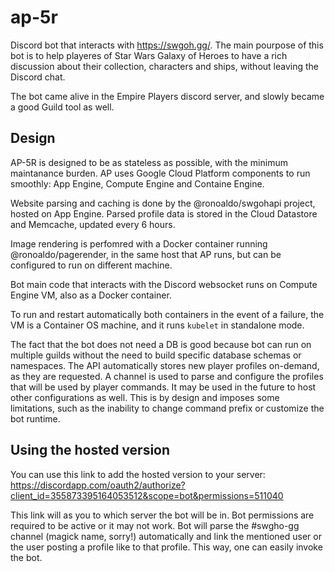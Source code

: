 # ap-5r

Discord bot that interacts with https://swgoh.gg/.
The main pourpose of this bot is to help playeres of
Star Wars Galaxy of Heroes to have a rich discussion
about their collection, characters and ships,
without leaving the Discord chat.

The bot came alive in the Empire Players discord server,
and slowly became a good Guild tool as well.

## Design

AP-5R is designed to be as stateless as possible,
with the minimum maintanance burden.
AP uses Google Cloud Platform components to run
smoothly: App Engine, Compute Engine and Containe Engine.

Website parsing and caching is done by the @ronoaldo/swgohapi
project, hosted on App Engine. Parsed profile data is stored
in the Cloud Datastore and Memcache, updated every 6 hours.

Image rendering is perfomred with a Docker container running
@ronoaldo/pagerender, in the same host that AP runs, but can
be configured to run on different machine.

Bot main code that interacts with the Discord websocket
runs on Compute Engine VM, also as a Docker container.

To run and restart automatically both containers in the
event of a failure, the VM is a Container OS machine,
and it runs `kubelet` in standalone mode.

The fact that the bot does not need a DB is good because
bot can run on multiple guilds without the need to build
specific database schemas or namespaces. The API automatically
stores new player profiles on-demand, as they are requested.
A channel is used to parse and configure the profiles that
will be used by player commands. It may be used in the future
to host other configurations as well.
This is by design and imposes some limitations, such as the inability
to change command prefix or customize the bot runtime.

## Using the hosted version

You can use this link to add the hosted version to your server:
https://discordapp.com/oauth2/authorize?client_id=355873395164053512&scope=bot&permissions=511040

This link will as you to which server the bot will be in. Bot
permissions are required to be active or it may not work.
Bot will parse the #swgho-gg channel (magick name, sorry!)
automatically and link the mentioned user or the user posting
a profile like to that profile. This way, one can easily
invoke the bot.
